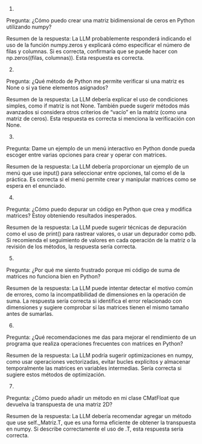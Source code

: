 1. 
Pregunta: ¿Cómo puedo crear una matriz bidimensional de ceros en Python utilizando numpy?

Resumen de la respuesta: La LLM probablemente responderá indicando el uso de la función numpy.zeros y explicará cómo especificar el número de filas y columnas. Si es correcta, confirmaría que se puede hacer con np.zeros((filas, columnas)). Esta respuesta es correcta.

2. 
Pregunta: ¿Qué método de Python me permite verificar si una matriz es None o si ya tiene elementos asignados?

Resumen de la respuesta: La LLM debería explicar el uso de condiciones simples, como if matriz is not None. También puede sugerir métodos más avanzados si considera otros criterios de “vacío” en la matriz (como una matriz de ceros). Esta respuesta es correcta si menciona la verificación con None.

3. 
Pregunta: Dame un ejemplo de un menú interactivo en Python donde pueda escoger entre varias opciones para crear y operar con matrices.

Resumen de la respuesta: La LLM debería proporcionar un ejemplo de un menú que use input() para seleccionar entre opciones, tal como el de la práctica. Es correcta si el menú permite crear y manipular matrices como se espera en el enunciado.

4. 
Pregunta: ¿Cómo puedo depurar un código en Python que crea y modifica matrices? Estoy obteniendo resultados inesperados.

Resumen de la respuesta: La LLM puede sugerir técnicas de depuración como el uso de print() para rastrear valores, o usar un depurador como pdb. Si recomienda el seguimiento de valores en cada operación de la matriz o la revisión de los métodos, la respuesta sería correcta.

5. 
Pregunta: ¿Por qué me siento frustrado porque mi código de suma de matrices no funciona bien en Python?

Resumen de la respuesta: La LLM puede intentar detectar el motivo común de errores, como la incompatibilidad de dimensiones en la operación de suma. La respuesta sería correcta si identifica el error relacionado con dimensiones y sugiere comprobar si las matrices tienen el mismo tamaño antes de sumarlas.

6. 
Pregunta: ¿Qué recomendaciones me das para mejorar el rendimiento de un programa que realiza operaciones frecuentes con matrices en Python?

Resumen de la respuesta: La LLM podría sugerir optimizaciones en numpy, como usar operaciones vectorizadas, evitar bucles explícitos y almacenar temporalmente las matrices en variables intermedias. Sería correcta si sugiere estos métodos de optimización.

7. 
Pregunta: ¿Cómo puedo añadir un método en mi clase CMatFloat que devuelva la transpuesta de una matriz 2D?

Resumen de la respuesta: La LLM debería recomendar agregar un método que use self._Matriz.T, que es una forma eficiente de obtener la transpuesta en numpy. Si describe correctamente el uso de .T, esta respuesta sería correcta.